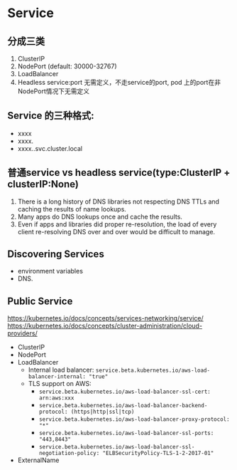 
# Service 
## 分成三类
1. ClusterIP
2. NodePort (default: 30000-32767)
3. LoadBalancer
4. Headless service:port 无需定义，不走service的port, pod 上的port在非NodePort情况下无需定义
## Service 的三种格式:
- xxxx
- xxxx.<namespace>
- xxxx.<namespace>.svc.cluster.local
##  普通service vs headless service(type:ClusterIP + clusterIP:None) 
1. There is a long history of DNS libraries not respecting DNS TTLs and caching the results of name lookups.
2. Many apps do DNS lookups once and cache the results.
3. Even if apps and libraries did proper re-resolution, the load of every client re-resolving DNS over and over would be difficult to manage.
## Discovering Services
- environment variables 
- DNS.
## Public Service
https://kubernetes.io/docs/concepts/services-networking/service/
https://kubernetes.io/docs/concepts/cluster-administration/cloud-providers/
- ClusterIP
- NodePort
- LoadBalancer
  - Internal load balancer: `service.beta.kubernetes.io/aws-load-balancer-internal: "true"`
  - TLS support on AWS: 
    - `service.beta.kubernetes.io/aws-load-balancer-ssl-cert: arn:aws:xxx`
    - `service.beta.kubernetes.io/aws-load-balancer-backend-protocol: (https|http|ssl|tcp)`
    - `service.beta.kubernetes.io/aws-load-balancer-proxy-protocol: "*"`
    - `service.beta.kubernetes.io/aws-load-balancer-ssl-ports: "443,8443"`
    - `service.beta.kubernetes.io/aws-load-balancer-ssl-negotiation-policy: "ELBSecurityPolicy-TLS-1-2-2017-01"`
- ExternalName